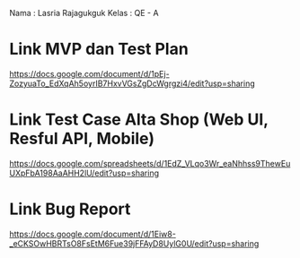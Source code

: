 Nama : Lasria Rajagukguk
Kelas : QE - A

# Link MVP dan Test Plan

https://docs.google.com/document/d/1pEj-ZozyuaTo_EdXqAh5oyrIB7HxvVGsZgDcWgrgzi4/edit?usp=sharing

# Link Test Case Alta Shop (Web UI, Resful API, Mobile)

https://docs.google.com/spreadsheets/d/1EdZ_VLqo3Wr_eaNhhss9ThewEuUXpFbA198AaAHH2lU/edit?usp=sharing

# Link Bug Report

https://docs.google.com/document/d/1Eiw8-_eCKSOwHBRTsO8FsEtM6Fue39jFFAyD8UylG0U/edit?usp=sharing
